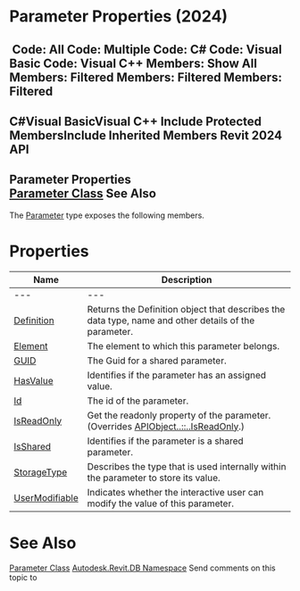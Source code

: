 # Parameter Properties (2024)

﻿
 Code: All Code: Multiple Code: C# Code: Visual Basic Code: Visual C++  Members: Show All Members: Filtered Members: Filtered Members: Filtered   
---  
C#Visual BasicVisual C++
Include Protected MembersInclude Inherited Members
Revit 2024 API  
---  
Parameter Properties  
[Parameter Class](333ff41b-e6a7-d959-60bf-c3bfae495581.md "Parameter Class") See Also  
---  
The [Parameter](333ff41b-e6a7-d959-60bf-c3bfae495581.md "Parameter Class") type exposes the following members.
# Properties
| Name | Description |
| --- | --- |
| --- | --- | --- |
| [Definition](dc30c65f-cfc4-244e-5a5c-bc333d7cd4c5.md "Definition Property") | Returns the Definition object that describes the data type, name and other details of the parameter. |
| [Element](0645cb13-9c25-7f66-b22d-898832dc2ae3.md "Element Property") | The element to which this parameter belongs. |
| [GUID](50a62dcd-6027-9c69-377a-81fd96be88e8.md "GUID Property") | The Guid for a shared parameter. |
| [HasValue](2761a43b-3199-bbbb-6e6d-8ffd82febdec.md "HasValue Property") | Identifies if the parameter has an assigned value. |
| [Id](8da1bd1e-581b-1577-6a58-579e11e25f2f.md "Id Property") | The id of the parameter. |
| [IsReadOnly](6b0e59ba-261f-65ab-901c-b9f2f033f651.md "IsReadOnly Property") | Get the readonly property of the parameter. (Overrides [APIObject..::..IsReadOnly](d516bcd2-a3fd-a578-58f6-f1add979bd07.md "IsReadOnly Property").) |
| [IsShared](c1da6ced-7423-46a7-1c53-07c376987d17.md "IsShared Property") | Identifies if the parameter is a shared parameter. |
| [StorageType](9315853a-9210-6111-acba-8bd53913eec2.md "StorageType Property") | Describes the type that is used internally within the parameter to store its value. |
| [UserModifiable](99e14a83-f976-2465-6464-ed3f8a159000.md "UserModifiable Property") | Indicates whether the interactive user can modify the value of this parameter. |

# See Also
[Parameter Class](333ff41b-e6a7-d959-60bf-c3bfae495581.md "Parameter Class")
[Autodesk.Revit.DB Namespace](87546ba7-461b-c646-cbb1-2cb8f5bff8b2.md "Autodesk.Revit.DB Namespace")
Send comments on this topic to 